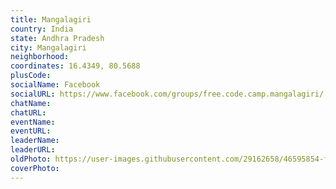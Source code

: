 ```yaml
---
title: Mangalagiri
country: India
state: Andhra Pradesh
city: Mangalagiri
neighborhood: 
coordinates: 16.4349, 80.5688
plusCode:
socialName: Facebook
socialURL: https://www.facebook.com/groups/free.code.camp.mangalagiri/
chatName:
chatURL:
eventName:
eventURL:
leaderName:
leaderURL:
oldPhoto: https://user-images.githubusercontent.com/29162658/46595854-f58a1400-caf7-11e8-9647-162f928a92b0.jpg
coverPhoto:
---
```

